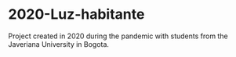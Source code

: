 # 2020-Luz-habitante

Project created in 2020 during the pandemic with students from the Javeriana University in Bogota. 
